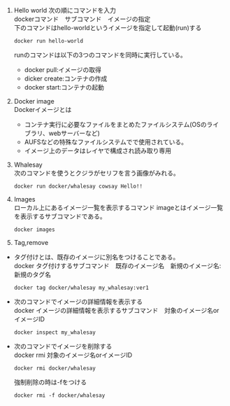 1. Hello world
  次の順にコマンドを入力  
  dockerコマンド　サブコマンド　イメージの指定  
  下のコマンドはhello-worldというイメージを指定して起動(run)する
    ```
    docker run hello-world
    ```
    runのコマンドは以下の3つのコマンドを同時に実行している。
    - docker pull:イメージの取得
    - dicker create:コンテナの作成
    - docker start:コンテナの起動

2. Docker image  
    Dockerイメージとは

      - コンテナ実行に必要なファイルをまとめたファイルシステム(OSのライブラリ、webサーバーなど)
      - AUFSなどの特殊なファイルシステムでで使用されている。
      - イメージ上のデータはレイヤで構成され読み取り専用

3. Whalesay  
    次のコマンドを使うとクジラがセリフを言う画像がみれる。
    ```
    docker run docker/whalesay cowsay Hello!!
    ```

4. Images  
ローカル上にあるイメージ一覧を表示するコマンド
imageとはイメージ一覧を表示するサブコマンドである。  
    ```
    docker images
    ```

5. Tag,remove  
  - タグ付けとは、既存のイメージに別名をつけることである。  
  docker タグ付けするサブコマンド　既存のイメージ名　新規のイメージ名:新規のタグ名  
      ```
      docker tag docker/whalesay my_whalesay:ver1
      ```  

  - 次のコマンドでイメージの詳細情報を表示する  
    docker イメージの詳細情報を表示するサブコマンド　対象のイメージ名orイメージID
      ```
      docker inspect my_whalesay
      ```

  - 次のコマンドでイメージを削除する  
    docker rmi 対象のイメージ名orイメージID
      ```
      docker rmi docker/whalesay
      ```
    強制削除の時は-fをつける
      ```
      docker rmi -f docker/whalesay
      ```
